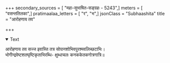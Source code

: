 +++
secondary_sources = [ "महा-सुभाषित-सङ्ग्रहः - 5243",]
meters = [ "वसन्ततिलका",]
pratimaalaa_letters = [ "र", "भ",]
jsonClass = "Subhaashita"
title = "आरोहणाय तव"

+++

<details open><summary>Text</summary>

आरोहणाय तव सज्ज इवास्ति तत्र सोपानशोभिवपुरश्मवलिच्छटाभिः।  
भोगीन्द्रवेष्टशतघृष्टिकृताभिरब्धि- क्षुब्धाचलः कनककेतकगोत्रगात्रि॥
</details>
